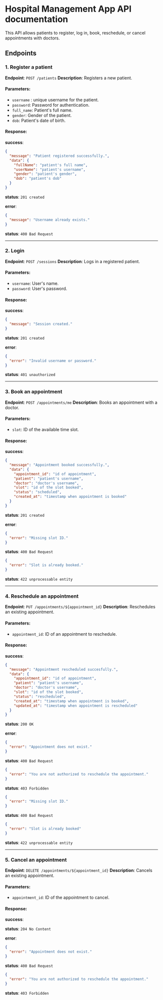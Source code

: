 # Hospital Management App API documentation

This API allows patients to register, log in, book, reschedule, or cancel appointments with doctors.

## **Endpoints**

### 1. Register a patient

**Endpoint**: `POST /patients`
**Description**: Registers a new patient.

#### Parameters:

- `username` : unique username for the patient.
- `password`: Password for authentication.
- `full_name`: Patient's full name.
- `gender`: Gender of the patient.
- `dob`: Patient's date of birth.

#### Response:

**success**:

```json
{
  "message": "Patient registered successfully.",
  "data": {
    "fullName": "patient's full name",
    "userName": "patient's username",
    "gender": "patient's gender",
    "dob": "patient's dob"
  }
}
```

**status**: `201 created`

**error**:

```json
{
  "message": "Username already exists."
}
```

**status**: `400 Bad Request`

---

### 2. Login

**Endpoint**: `POST /sessions`
**Description**: Logs in a registered patient.

#### Parameters:

- `username`: User's name.
- `password`: User's password.

#### Response:

**success**:

```json
{
  "message": "Session created."
}
```

**status**: `201 created`

**error**:

```json
{
  "error": "Invalid username or password."
}
```

**status**: `401 unauthorized`

---

### 3. Book an appointment

**Endpoint**: `POST /appointments/me`
**Description**: Books an appointment with a doctor.

#### Parameters:

- `slot`: ID of the available time slot.

#### Response:

**success**:

```json
{
  "message": "Appointment booked successfully.",
  "data": {
    "appointment_id": "id of appointment",
    "patient": "patient's username",
    "doctor": "doctor's username",
    "slot": "id of the slot booked",
    "status": "scheduled",
    "created_at": "timestamp when appointment is booked"
  }
}
```

**status**: `201 created`

**error**:

```json
{
  "error": "Missing slot ID."
}
```

**status**: `400 Bad Request`

```json
{
  "error": "Slot is already booked."
}
```

**status**: `422 unprocessable entity`

---

### 4. Reschedule an appointment

**Endpoint**: `PUT /appointments/${appointment_id}`
**Description**: Reschedules an existing appointment.

#### Parameters:

- `appointment_id`: ID of an appointment to reschedule.

#### Response:

**success**:

```json
{
  "message": "Appointment rescheduled succesfully.",
  "data": {
    "appointment_id": "id of appointment",
    "patient": "patient's username",
    "doctor": "doctor's username",
    "slot": "id of the slot booked",
    "status": "rescheduled",
    "created_at": "timestamp when appointment is booked",
    "updated_at": "timestamp when appointment is rescheduled"
  }
}
```

**status**: `200 OK`

**error**:

```json
{
  "error": "Appointment does not exist."
}
```

**status**: `400 Bad Request`

```json
{
  "error": "You are not authorized to reschedule the appointment."
}
```

**status**: `403 Forbidden`

```json
{
  "error": "Missing slot ID."
}
```

**status**: `400 Bad Request`

```json
{
  "error": "Slot is already booked"
}
```

**status**: `422 unprocessable entity`

---

### 5. Cancel an appointment

**Endpoint**: `DELETE /appointments/${appointment_id}`
**Description**: Cancels an existing appointment.

#### Parameters:

- `appointment_id`: ID of the appointment to cancel.

#### Response:

**success**:

**status**: `204 No Content`

**error**:

```json
{
  "error": "Appointment does not exist."
}
```

**status**: `400 Bad Request`

```json
{
  "error": "You are not authorized to reschedule the appointment."
}
```

**status**: `403 Forbidden`

<!-- getDoctors, getTimeSlotsForDoctor, getMyAppointments for both patients and doctors -->
